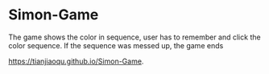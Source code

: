# Simon-Game
The game shows the color in sequence, user has to remember and click the color sequence. If the sequence was messed up, the game ends

https://tianjiaoqu.github.io/Simon-Game.
